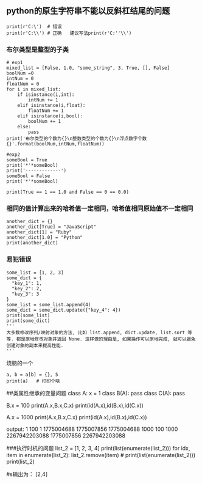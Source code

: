 ## **python的原生字符串不能以反斜杠结尾的问题**

```  
print(r'C:\')  # 错误
print(r'C:\\') # 正确   建议写法print(r'C:''\\')
```

### 布尔类型是整型的子类

```
# exp1
mixed_list = [False, 1.0, "some_string", 3, True, [], False]
boolNum =0
intNum = 0
floatNum = 0
for i in mixed_list:
    if isinstance(i,int):
        intNum += 1
    elif isinstance(i,float):
        floatNum += 1
    elif isinstance(i,bool):
        boolNum += 1
    else:
        pass
print('布尔类型的个数为{}\n整数类型的个数为{}\n浮点数字个数{}'.format(boolNum,intNum,floatNum))

#exp2
someBool = True
print('*'*someBool)
print('-------------')
someBool = False
print('*'*someBool)

print(True == 1 == 1.0 and False == 0 == 0.0)
```

### 相同的值计算出来的哈希值一定相同，哈希值相同原始值不一定相同

```
another_dict = {}
another_dict[True] = "JavaScript"
another_dict[1] = "Ruby"
another_dict[1.0] = "Python"
print(another_dict)
```

### 易犯错误

```
some_list = [1, 2, 3]
some_dict = {
  "key_1": 1,
  "key_2": 2,
  "key_3": 3
}
some_list = some_list.append(4)
some_dict = some_dict.update({"key_4": 4})
print(some_list)
print(some_dict)
'''
大多数修改序列/映射对象的方法, 比如 list.append, dict.update, list.sort 等等. 都是原地修改对象并返回 None. 这样做的理由是, 如果操作可以原地完成, 就可以避免创建对象的副本来提高性能.
'''
```

烧脑的一个

```
a, b = a[b] = {}, 5
print(a)   # 打印个啥
```


##类属性继承的变量问题
class A:
    x = 1
class B(A):
    pass
class C(A):
    pass

B.x = 100
print(A.x,B.x,C.x)
print(id(A.x),id(B.x),id(C.x))

A.x = 1000
print(A.x,B.x,C.x)
print(id(A.x),id(B.x),id(C.x))

output:
1 100 1
1775004688 1775007856 1775004688
1000 100 1000
2267942203088 1775007856 2267942203088


###执行时机的问题
list_2 = [1, 2, 3, 4]
print(list(enumerate(list_2)))
for idx, item in enumerate(list_2):
    list_2.remove(item)
    # print(list(enumerate(list_2)))
print(list_2)

#s输出为：
[2,4]

